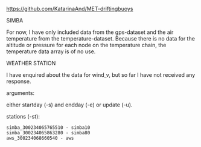 
https://github.com/KatarinaAnd/MET-driftingbuoys

SIMBA

For now, I have only included data from the gps-dataset and the air temperature from the temperature-dataset. Because there
is no data for the altitude or pressure for each node on the temperature chain, the temperature data array is of no use.

WEATHER STATION

I have enquired about the data for wind_v, but so far I have not received any response.

arguments:

either startday (-s) and endday (-e) or update (-u).

stations (-st):

    simba_300234065765510 - simba10
    simba_300234065863280 - simba80
    aws_300234068660540 - aws 
